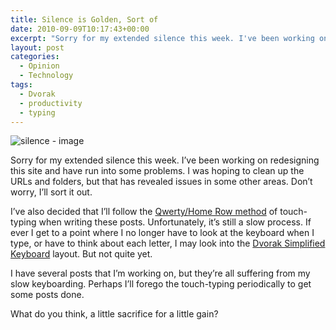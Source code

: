 ```yaml
---
title: Silence is Golden, Sort of
date: 2010-09-09T10:17:43+00:00
excerpt: "Sorry for my extended silence this week. I've been working on redesigning this site and have run into some problems. I"
layout: post
categories:
  - Opinion
  - Technology
tags:
  - Dvorak
  - productivity
  - typing
---
```


<img class="alignleft" title="silence" src="https://cdn.craigmcn.ca/img/silence.gif" alt="silence - image" />

Sorry for my extended silence this week. I&#8217;ve been working on redesigning this site and have run into some problems. I was hoping to clean up the URLs and folders, but that has revealed issues in some other areas. Don&#8217;t worry, I&#8217;ll sort it out.

I&#8217;ve also decided that I&#8217;ll follow the [Qwerty/Home Row method](http://en.wikipedia.org/wiki/Touch_typing#Home_row) of touch-typing when writing these posts. Unfortunately, it&#8217;s still a slow process. If ever I get to a point where I no longer have to look at the keyboard when I type, or have to think about each letter, I may look into the [Dvorak Simplified Keyboard](http://en.wikipedia.org/wiki/Dvorak_Simplified_Keyboard) layout. But not quite yet.

I have several posts that I&#8217;m working on, but they&#8217;re all suffering from my slow keyboarding. Perhaps I&#8217;ll forego the touch-typing periodically to get some posts done.

What do you think, a little sacrifice for a little gain?

&nbsp;
